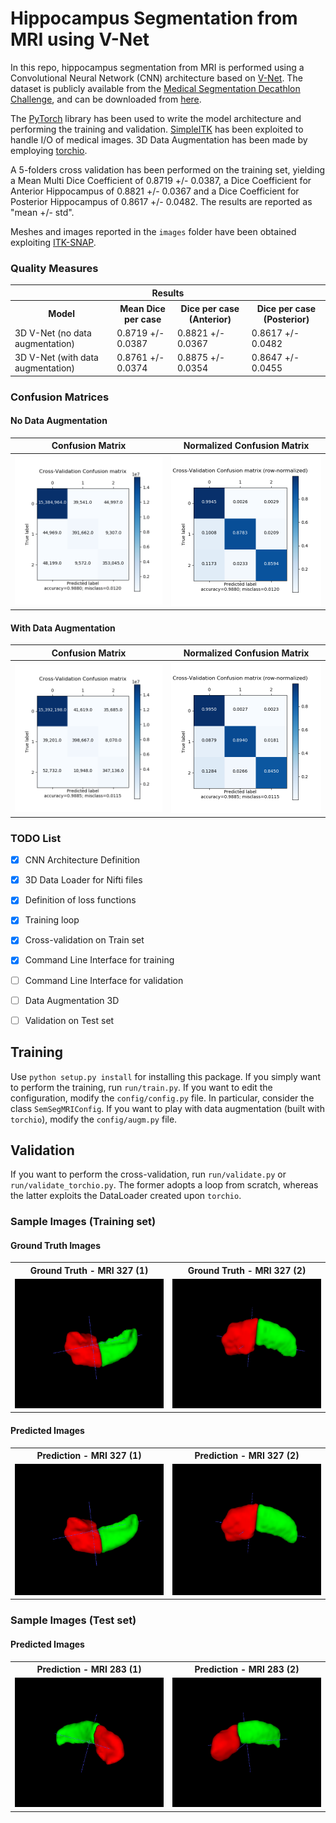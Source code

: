 # Hippocampus Segmentation from MRI using V-Net
In this repo, hippocampus segmentation from MRI is performed 
using a Convolutional Neural Network (CNN) architecture based on
[V-Net](https://arxiv.org/abs/1606.04797).
The dataset is publicly available from the 
[Medical Segmentation Decathlon Challenge](http://medicaldecathlon.com/),
and can be downloaded from 
[here](https://drive.google.com/drive/folders/1HqEgzS8BV2c7xYNrZdEAnrHk7osJJ--2).

The [PyTorch](https://pytorch.org/) library has been used to write the model architecture 
and performing the training and validation. 
[SimpleITK](https://simpleitk.org/) has been exploited to handle I/O of medical images. 
3D Data Augmentation has been made by employing [torchio](https://arxiv.org/abs/2003.04696).

A 5-folders cross validation has been performed on the training set, yielding a 
Mean Multi Dice Coefficient of 0.8719 +/- 0.0387, a Dice Coefficient for 
Anterior Hippocampus of 0.8821 +/- 0.0367 and a Dice Coefficient for 
Posterior Hippocampus of 0.8617 +/- 0.0482.
The results are reported as "mean +/- std". 

Meshes and images reported in the ```images``` folder have been obtained exploiting 
[ITK-SNAP](http://www.itksnap.org/).

### Quality Measures
<table>
<tr>
<th colspan="4">Results</th>
</tr>
<tr>
<th> Model </th>
<th> Mean Dice per case </th>
<th> Dice per case (Anterior) </th>
<th> Dice per case (Posterior) </th>
</tr>
<tr>
<td>3D V-Net (no data augmentation)</td>
<td>0.8719 +/- 0.0387</td>
<td>0.8821 +/- 0.0367</td>
<td>0.8617 +/- 0.0482</td>
</tr>
<tr>
<td>3D V-Net (with data augmentation)</td>
<td> 0.8761 +/- 0.0374 </td>
<td> 0.8875 +/- 0.0354 </td>
<td> 0.8647 +/- 0.0455 </td>
</tr>
</table>

### Confusion Matrices
#### No Data Augmentation
<table>
<tr>
<th>Confusion Matrix </th>
<th>Normalized Confusion Matrix</th>
</tr>
<tr>
<th>
<img src="images/conf_matrix_no_norm.png" alt="Confusion Matrix (Cross-validation)" width="400"/>
</th>
<th>
<img src="images/conf_matrix_normalized_row.png" alt="Normalized Confusion Matrix (Cross-validation)" width="400"/>
</th>
<tr>
</table>

#### With Data Augmentation
<table>
<tr>
<th>Confusion Matrix </th>
<th>Normalized Confusion Matrix</th>
</tr>
<tr>
<th>
<img src="images/conf_matrix_no_norm_augm.png" alt="Confusion Matrix (Cross-validation)" width="400"/>
</th>
<th>
<img src="images/conf_matrix_normalized_row_augm.png" alt="Normalized Confusion Matrix (Cross-validation)" width="400"/>
</th>
<tr>
</table>


### TODO List
- [x] CNN Architecture Definition
- [x] 3D Data Loader for Nifti files
- [x] Definition of loss functions
- [x] Training loop
- [x] Cross-validation on Train set
- [x] Command Line Interface for training 
- [ ] Command Line Interface for validation 
- [ ] Data Augmentation 3D 
- [ ] Validation on Test set


## Training
Use ```python setup.py install``` for installing this package.
If you simply want to perform the training, run ```run/train.py```.
If you want to edit the configuration, modify the ```config/config.py``` file. In particular, consider the class ```SemSegMRIConfig```. 
If you want to play with data augmentation (built with ```torchio```), modify the ```config/augm.py``` file.

## Validation
If you want to perform the cross-validation, run ```run/validate.py``` or ```run/validate_torchio.py```. 
The former adopts a loop from scratch, whereas the latter exploits the DataLoader created upon ```torchio```. 

### Sample Images (Training set)
#### Ground Truth Images
<table>
<tr>
<th>Ground Truth - MRI 327 (1)</th>
<th>Ground Truth - MRI 327 (2)</th>
</tr>
<tr>
<td><img src="images/327_gt_01.png" alt="Ground Truth - MRI 327 (1)" width="250"/></td>
<td><img src="images/327_gt_02.png" alt="Ground Truth - MRI 327 (2)" width="250"/></td>
</tr>
</table>

#### Predicted Images
<table>
<tr>
<th>Prediction   - MRI 327 (1)</th>
<th>Prediction   - MRI 327 (2)</th>
</tr>
<tr>
<td><img src="images/327_pred_01.png" alt="Prediction   - MRI 327 (1)" width="250"/></td>
<td><img src="images/327_pred_02.png" alt="Prediction   - MRI 327 (2)" width="250"/></td>
</tr>
</table>

### Sample Images (Test set)
#### Predicted Images
<table>
<tr>
<th>Prediction   - MRI 283 (1)</th>
<th>Prediction   - MRI 283 (2)</th>
</tr>
<tr>
<td><img src="images/283_pred_01.png" alt="Prediction   - MRI 283 (1)" width="250"/></td>
<td><img src="images/283_pred_02.png" alt="Prediction   - MRI 283 (2)" width="250"/></td>
</tr>
</table>